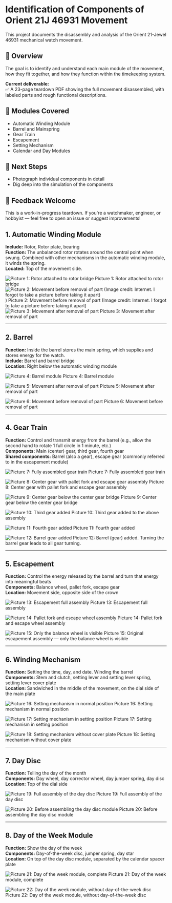 # Identification of Components of Orient 21J 46931 Movement



This project documents the disassembly and analysis of the Orient 21-Jewel 46931 mechanical watch movement.

## 📄 Overview

The goal is to identify and understand each main module of the movement, how they fit together, and how they function within the timekeeping system.

**Current deliverable:**  
✅ A 23-page teardown PDF showing the full movement disassembled, with labeled parts and rough functional descriptions.

## 🔧 Modules Covered

- Automatic Winding Module
- Barrel and Mainspring
- Gear Train
- Escapement
- Setting Mechanism
- Calendar and Day Modules

## 🧠 Next Steps

- Photograph individual components in detail
- Dig deep into the simulation of the components

## 🙏 Feedback Welcome

This is a work-in-progress teardown. If you're a watchmaker, engineer, or hobbyist — feel free to open an issue or suggest improvements!



## 1. Automatic Winding Module
**Include:** Rotor, Rotor plate, bearing  
**Function:** The unbalanced rotor rotates around the central point when swung. Combined with other mechanisms in the automatic winding module, it winds the spring.  
**Located:** Top of the movement side.

![Picture 1: Rotor attached to rotor bridge](https://github.com/user-attachments/assets/3102a2d8-8238-48ba-a1b4-e1e575f669db)
Picture 1: Rotor attached to rotor bridge
![Picture 2: Movement before removal of part (Image credit: Internet. I forgot to take a picture before taking it apart)](https://github.com/user-attachments/assets/9fb1fbf8-f0ab-4883-b732-ac59499f6ac2))
Picture 2: Movement before removal of part  (Image credit: Internet. I forgot to take a picture before taking it apart)
![Picture 3: Movement after removal of part](https://github.com/user-attachments/assets/f69c7553-d1e9-4711-8b6a-d73f6ab3a216)
Picture 3: Movement after removal of part

---

## 2. Barrel
**Function:** Inside the barrel stores the main spring, which supplies and stores energy for the watch.  
**Include:** Barrel and barrel bridge  
**Location:** Right below the automatic winding module

![Picture 4: Barrel module](https://github.com/user-attachments/assets/579d46cf-f3e5-46f9-b2e6-a6770ded2624)
Picture 4: Barrel module

![Picture 5: Movement after removal of part](https://github.com/user-attachments/assets/f69c7553-d1e9-4711-8b6a-d73f6ab3a216)
Picture 5: Movement after removal of part

![Picture 6: Movement before removal of part](https://github.com/user-attachments/assets/77d67c34-72a8-43ec-a576-82fe03466eda)
Picture 6: Movement before removal of part

---

## 4. Gear Train
**Function:** Control and transmit energy from the barrel (e.g., allow the second hand to rotate 1 full circle in 1 minute, etc.)  
**Components:** Main (center) gear, third gear, fourth gear  
**Shared components:** Barrel (also a gear), escape gear (commonly referred to in the escapement module)

![Picture 7: Fully assembled gear train](https://github.com/user-attachments/assets/77d67c34-72a8-43ec-a576-82fe03466eda)
Picture 7: Fully assembled gear train

![Picture 8: Center gear with pallet fork and escape gear assembly](https://github.com/user-attachments/assets/d2a39da5-463c-4829-aa2f-cf3fcac5ef60)
Picture 8: Center gear with pallet fork and escape gear assembly

![Picture 9: Center gear below the center gear bridge](https://github.com/user-attachments/assets/378c41c4-4723-46c5-b221-5738ebb348d5)
Picture 9: Center gear below the center gear bridge

![Picture 10: Third gear added](https://github.com/user-attachments/assets/d8a03c8d-9a25-41af-93af-a78a6c56fb7d)
Picture 10: Third gear added to the above assembly

![Picture 11: Fourth gear added](https://github.com/user-attachments/assets/c0f1906d-af6f-4817-9008-f6c794e89353)
Picture 11: Fourth gear added

![Picture 12: Barrel gear added](https://github.com/user-attachments/assets/5a67a0b5-115d-4d49-a25e-6d146f34b46a)
Picture 12: Barrel (gear) added. Turning the barrel gear leads to all gear turning.

---

## 5. Escapement
**Function:** Control the energy released by the barrel and turn that energy into meaningful beats  
**Components:** Balance wheel, pallet fork, escape gear  
**Location:** Movement side, opposite side of the crown

![Picture 13: Escapement full assembly](https://github.com/user-attachments/assets/86893163-bb3e-4db4-9647-a071a85b9c02)
Picture 13: Escapement full assembly

![Picture 14: Pallet fork and escape wheel assembly](https://github.com/user-attachments/assets/2b15e1ef-d954-4f5e-8eca-d82a2e23fd97)
Picture 14: Pallet fork and escape wheel assembly

![Picture 15: Only the balance wheel is visible](https://github.com/user-attachments/assets/9f6e4e25-ce38-4b93-9c9b-4c732bb1b1b9)
Picture 15: Original escapement assembly — only the balance wheel is visible

---

## 6. Winding Mechanism
**Function:** Setting the time, day, and date. Winding the barrel  
**Components:** Stem and clutch, setting lever and setting lever spring, setting lever cover plate  
**Location:** Sandwiched in the middle of the movement, on the dial side of the main plate

![Picture 16: Setting mechanism in normal position](https://github.com/user-attachments/assets/17bbac91-627a-4a17-b27e-ed9eee8c4902)
Picture 16: Setting mechanism in normal position

![Picture 17: Setting mechanism in setting position](https://github.com/user-attachments/assets/09516bfc-8c92-4551-8ae9-1f9a848233ee)
Picture 17: Setting mechanism in setting position

![Picture 18: Setting mechanism without cover plate](https://github.com/user-attachments/assets/66a9a8d3-a5d2-473d-bbb6-1665f4da55a6)
Picture 18: Setting mechanism without cover plate

---

## 7. Day Disc
**Function:** Telling the day of the month  
**Components:** Day wheel, day corrector wheel, day jumper spring, day disc  
**Location:** Top of the dial side

![Picture 19: Full assembly of the day disc](https://github.com/user-attachments/assets/96e47ed1-30ee-465b-a100-a6ca98f39061)
Picture 19: Full assembly of the day disc

![Picture 20: Before assembling the day disc module](https://github.com/user-attachments/assets/17bbac91-627a-4a17-b27e-ed9eee8c4902)
Picture 20: Before assembling the day disc module

---

## 8. Day of the Week Module
**Function:** Show the day of the week  
**Components:** Day-of-the-week disc, jumper spring, day star  
**Location:** On top of the day disc module, separated by the calendar spacer plate

![Picture 21: Day of the week module, complete](https://github.com/user-attachments/assets/0b010f80-7ed2-47aa-97a8-7ba00b84a114)
Picture 21: Day of the week module, complete

![Picture 22: Day of the week module, without day-of-the-week disc](https://github.com/user-attachments/assets/d0f050e0-d3db-4b22-8e67-3bfdd431b1a7)
Picture 22: Day of the week module, without day-of-the-week disc
